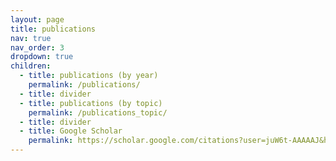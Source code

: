 ```yaml
---
layout: page
title: publications
nav: true
nav_order: 3
dropdown: true
children:
  - title: publications (by year)
    permalink: /publications/
  - title: divider
  - title: publications (by topic)
    permalink: /publications_topic/
  - title: divider
  - title: Google Scholar
    permalink: https://scholar.google.com/citations?user=juW6t-AAAAAJ&hl=en
---
```

